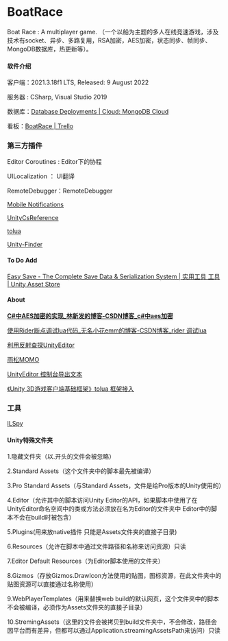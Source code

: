 # BoatRace
Boat Race : A multiplayer game. （一个以船为主题的多人在线竞速游戏，涉及技术有socket、异步、多路复用，RSA加密，AES加密，状态同步、帧同步、MongoDB数据库，热更新等）。

#### 软件介绍

客户端：2021.3.18f1 LTS, Released: 9 August 2022

服务器 : CSharp, Visual Studio 2019

数据库：[Database Deployments | Cloud: MongoDB Cloud](https://cloud.mongodb.com/v2/62faf79583e7ed69c06a4528#clusters)

看板：[BoatRace | Trello](https://trello.com/b/azJXV4Qi/boatrace)

### 第三方插件

Editor Coroutines : Editor下的协程

UILocalization ： UI翻译

RemoteDebugger：RemoteDebugger

[Mobile Notifications](https://docs.unity3d.com/Packages/com.unity.mobile.notifications@2.0/manual/index.html)

[UnityCsReference](https://github.com/Unity-Technologies/UnityCsReference)

[tolua](https://github.com/topameng/tolua/tree/luac5.3)

[Unity-Finder](https://github.com/litefeel/Unity-Finder)


#### To Do Add

[Easy Save - The Complete Save Data & Serialization System | 实用工具 工具 | Unity Asset Store](https://assetstore.unity.com/packages/tools/utilities/easy-save-the-complete-save-data-serialization-system-768#releases)



#### About

[**C#中AES加密的实现_林新发的博客-CSDN博客_c#中aes加密**](https://blog.csdn.net/linxinfa/article/details/89970196)

[使用Rider断点调试lua代码_无名小花emm的博客-CSDN博客_rider 调试lua](https://blog.csdn.net/qq_44625873/article/details/123901004)

[利用反射查探UnityEditor](https://www.jianshu.com/p/2aa309aa7fec)

[雨松MOMO](https://www.xuanyusong.com)

[UnityEditor 控制台导出文本](https://blog.csdn.net/wayneviger/article/details/80873114)

[《Unity 3D游戏客户端基础框架》tolua 框架接入](https://blog.csdn.net/linshuhe1/article/details/77816480)


### 工具

[ILSpy](https://github.com/icsharpcode/ILSpy)

#### Unity特殊文件夹
1.隐藏文件夹（以.开头的文件会被忽略）

2.Standard Assets（这个文件夹中的脚本最先被编译）

3.Pro Standard Assets（与Standard Assets，文件是给Pro版本的Unity使用的）

4.Editor（允许其中的脚本访问Unity Editor的API，如果脚本中使用了在UnityEditor命名空间中的类或方法必须放在名为Editor的文件夹中 Editor中的脚本不会在build时被包含）

5.Plugins(用来放native插件 只能是Assets文件夹的直接子目录)

6.Resources（允许在脚本中通过文件路径和名称来访问资源）只读

7.Editor Default Resources（为Editor脚本使用的文件夹）

8.Gizmos（存放Gizmos.DrawIcon方法使用的贴图，图标资源，在此文件夹中的贴图资源可以直接通过名称使用）

9.WebPlayerTemplates（用来替换web build的默认网页，这个文件夹中的脚本不会被编译，必须作为Assets文件夹的直接子目录）

10.StremingAssets（这里的文件会被拷贝到build文件夹中，不会修改，路径会因平台而有差异，但都可以通过Application.streamingAssetsPath来访问）只读

